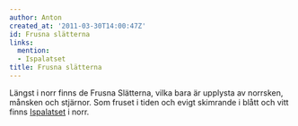 ```yaml
---
author: Anton
created_at: '2011-03-30T14:00:47Z'
id: Frusna slätterna
links:
  mention:
  - Ispalatset
title: Frusna slätterna
---
```


Längst i norr finns de Frusna Slätterna, vilka bara är upplysta av norrsken, månsken och stjärnor.
Som fruset i tiden och evigt skimrande i blått och vitt finns [Ispalatset] i norr.

  [Ispalatset]: Ispalatset
